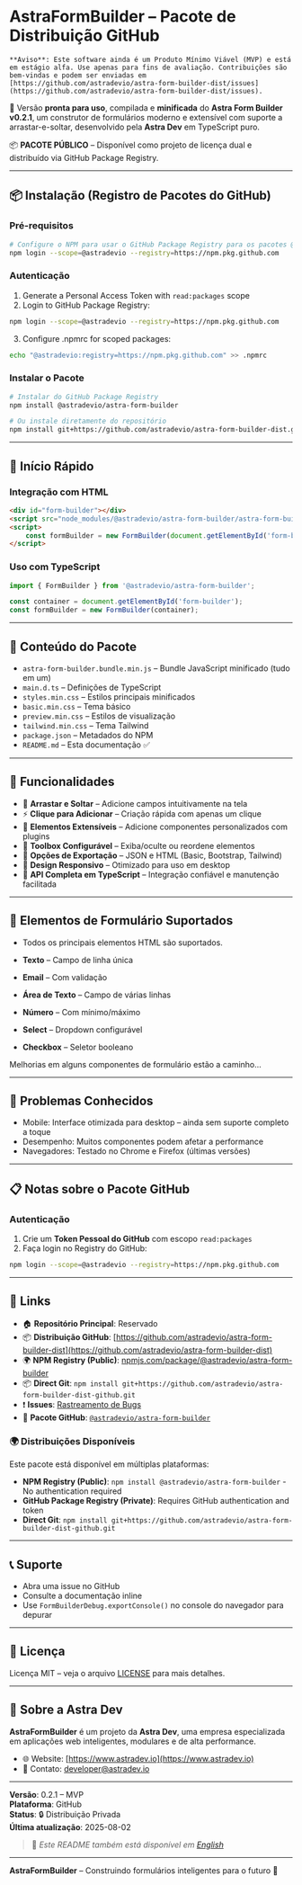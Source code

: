 # AstraFormBuilder – Pacote de Distribuição GitHub

```warning 
**Aviso**: Este software ainda é um Produto Mínimo Viável (MVP) e está em estágio alfa. Use apenas para fins de avaliação. Contribuições são bem-vindas e podem ser enviadas em [https://github.com/astradevio/astra-form-builder-dist/issues](https://github.com/astradevio/astra-form-builder-dist/issues).
```

🚀 Versão **pronta para uso**, compilada e **minificada** do **Astra Form Builder v0.2.1**, um construtor de formulários moderno e extensível com suporte a arrastar-e-soltar, desenvolvido pela **Astra Dev** em TypeScript puro.

📦 **PACOTE PÚBLICO** – Disponível como projeto de licença dual e distribuído via GitHub Package Registry.

---

## 📦 Instalação (Registro de Pacotes do GitHub)

### Pré-requisitos

```bash
# Configure o NPM para usar o GitHub Package Registry para os pacotes @astradevio
npm login --scope=@astradevio --registry=https://npm.pkg.github.com
```

### Autenticação

1. Generate a Personal Access Token with `read:packages` scope
2. Login to GitHub Package Registry:
```bash
npm login --scope=@astradevio --registry=https://npm.pkg.github.com
```

3. Configure .npmrc for scoped packages:
```bash
echo "@astradevio:registry=https://npm.pkg.github.com" >> .npmrc
```

### Instalar o Pacote

```bash
# Instalar do GitHub Package Registry
npm install @astradevio/astra-form-builder

# Ou instale diretamente do repositório
npm install git+https://github.com/astradevio/astra-form-builder-dist.git
```

---

## 🚀 Início Rápido

### Integração com HTML

```html
<div id="form-builder"></div>
<script src="node_modules/@astradevio/astra-form-builder/astra-form-builder.bundle.min.js"></script>
<script>
    const formBuilder = new FormBuilder(document.getElementById('form-builder'));
</script>
```

### Uso com TypeScript

```ts
import { FormBuilder } from '@astradevio/astra-form-builder';

const container = document.getElementById('form-builder');
const formBuilder = new FormBuilder(container);
```

---

## 📁 Conteúdo do Pacote

- `astra-form-builder.bundle.min.js` – Bundle JavaScript minificado (tudo em um)
- `main.d.ts` – Definições de TypeScript
- `styles.min.css` – Estilos principais minificados
- `basic.min.css` – Tema básico
- `preview.min.css` – Estilos de visualização
- `tailwind.min.css` – Tema Tailwind
- `package.json` – Metadados do NPM
- `README.md` – Esta documentação ✅

---

## 🌟 Funcionalidades

- 🧩 **Arrastar e Soltar** – Adicione campos intuitivamente na tela
- ⚡ **Clique para Adicionar** – Criação rápida com apenas um clique
- 🧠 **Elementos Extensíveis** – Adicione componentes personalizados com plugins
- 🧰 **Toolbox Configurável** – Exiba/oculte ou reordene elementos
- 💾 **Opções de Exportação** – JSON e HTML (Basic, Bootstrap, Tailwind)
- 📐 **Design Responsivo** – Otimizado para uso em desktop
- 🧪 **API Completa em TypeScript** – Integração confiável e manutenção facilitada

---

## 🧩 Elementos de Formulário Suportados

- Todos os principais elementos HTML são suportados.

- **Texto** – Campo de linha única
- **Email** – Com validação
- **Área de Texto** – Campo de várias linhas
- **Número** – Com mínimo/máximo
- **Select** – Dropdown configurável
- **Checkbox** – Seletor booleano

Melhorias em alguns componentes de formulário estão a caminho...

---

## 🐛 Problemas Conhecidos

- Mobile: Interface otimizada para desktop – ainda sem suporte completo a toque
- Desempenho: Muitos componentes podem afetar a performance
- Navegadores: Testado no Chrome e Firefox (últimas versões)

---

## 📋 Notas sobre o Pacote GitHub

### Autenticação

1. Crie um **Token Pessoal do GitHub** com escopo `read:packages`
2. Faça login no Registry do GitHub:

```bash
npm login --scope=@astradevio --registry=https://npm.pkg.github.com
```

---

## 🔗 Links

- 🏠 **Repositório Principal**: Reservado
- 📦 **Distribuição GitHub**: [https://github.com/astradevio/astra-form-builder-dist](https://github.com/astradevio/astra-form-builder-dist)
- 🌍 **NPM Registry (Public)**: [npmjs.com/package/@astradevio/astra-form-builder](https://www.npmjs.com/package/@astradevio/astra-form-builder)
- 📦 **Direct Git**: `npm install git+https://github.com/astradevio/astra-form-builder-dist-github.git`
- ❗ **Issues**: [Rastreamento de Bugs](https://github.com/astradevio/astra-form-builder-dist/issues)
- 🧪 **Pacote GitHub**: [`@astradevio/astra-form-builder`](https://github.com/astradevio/astra-form-builder/packages)

### 🌍 Distribuições Disponíveis

Este pacote está disponível em múltiplas plataformas:

- **NPM Registry (Public)**: `npm install @astradevio/astra-form-builder` - No authentication required
- **GitHub Package Registry (Private)**: Requires GitHub authentication and token
- **Direct Git**: `npm install git+https://github.com/astradevio/astra-form-builder-dist-github.git`

---

## 📞 Suporte

- Abra uma issue no GitHub
- Consulte a documentação inline
- Use `FormBuilderDebug.exportConsole()` no console do navegador para depurar

---

## 📄 Licença

Licença MIT – veja o arquivo [LICENSE](./LICENSE.md) para mais detalhes.

---

## 🏢 Sobre a Astra Dev

**AstraFormBuilder** é um projeto da **Astra Dev**, uma empresa especializada em aplicações web inteligentes, modulares e de alta performance.

- 🌐 Website: [https://www.astradev.io](https://www.astradev.io)
- 📧 Contato: developer@astradev.io

---

**Versão**: 0.2.1 – MVP  
**Plataforma**: GitHub  
**Status**: 🔒 Distribuição Privada  
**Última atualização**: 2025-08-02

> 📝 *Este README também está disponível em [English](README.md)*

---

**AstraFormBuilder** – Construindo formulários inteligentes para o futuro 🚀
